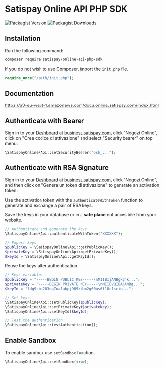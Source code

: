 # Satispay Online API PHP SDK
[![Packagist Version](https://img.shields.io/packagist/v/satispay/online-api-php-sdk.svg?style=flat-square)](https://packagist.org/packages/satispay/online-api-php-sdk)
[![Packagist Downloads](https://img.shields.io/packagist/dt/satispay/online-api-php-sdk.svg?style=flat-square)](https://packagist.org/packages/satispay/online-api-php-sdk)

## Installation
Run the following command:

```bash
composer require satispay/online-api-php-sdk
```

If you do not wish to use Composer, import the `init.php` file.

```php
require_once("/path/init.php");
```

## Documentation
https://s3-eu-west-1.amazonaws.com/docs.online.satispay.com/index.html

## Authenticate with Bearer
Sign in to your [Dashboard](https://business.satispay.com) at [business.satispay.com](https://business.satispay.com), click "Negozi Online", click on "Crea codice di attivazione" and select "Security bearer" on top menu.

```php
\SatispayOnline\Api::setSecurityBearer("osh_...");
```

## Authenticate with RSA Signature
Sign in to your [Dashboard](https://business.satispay.com) at [business.satispay.com](https://business.satispay.com), click "Negozi Online", and then click on "Genera un token di attivazione" to generate an activation token.

Use the activation token with the `authenticateWithToken` function to generate and exchange a pair of RSA keys.

Save the keys in your database or in a **safe place** not accesibile from your website.
```php
// Authenticate and generate the keys
\SatispayOnline\Api::authenticateWithToken("XXXXXX");

// Export keys
$publicKey = \SatispayOnline\Api::getPublicKey();
$privateKey = \SatispayOnline\Api::getPrivateKey();
$keyId = \SatispayOnline\Api::getKeyId();
```

Reuse the keys after authentication.
```php
// Keys variables
$publicKey = "-----BEGIN PUBLIC KEY-----\nMIIBIjANBgkqhk...";
$privateKey = "-----BEGIN PRIVATE KEY-----\nMIIEvQIBADANBg...";
$keyId = "ldg9sbq283og7ua1abpj989kbbm2g60us6f18c1sciq...";

// Set keys
\SatispayOnline\Api::setPublicKey($publicKey);
\SatispayOnline\Api::setPrivateKey($privateKey);
\SatispayOnline\Api::setKeyId($keyId);

// Test the authentication
\SatispayOnline\Api::testAuthentication();
```

## Enable Sandbox
To enable sandbox use `setSandbox` function.
```php
\SatispayOnline\Api::setSandbox(true);
```
